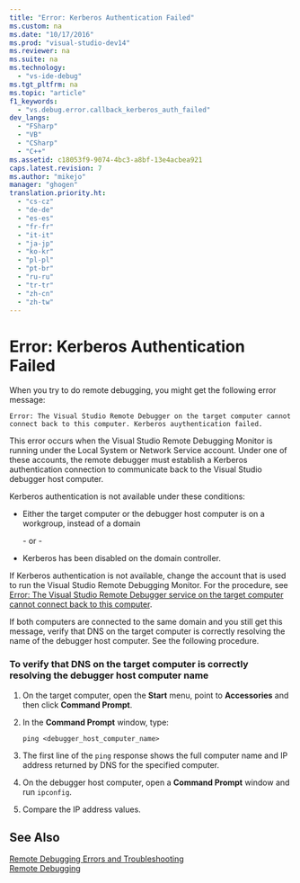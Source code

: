 ```yaml
---
title: "Error: Kerberos Authentication Failed"
ms.custom: na
ms.date: "10/17/2016"
ms.prod: "visual-studio-dev14"
ms.reviewer: na
ms.suite: na
ms.technology: 
  - "vs-ide-debug"
ms.tgt_pltfrm: na
ms.topic: "article"
f1_keywords: 
  - "vs.debug.error.callback_kerberos_auth_failed"
dev_langs: 
  - "FSharp"
  - "VB"
  - "CSharp"
  - "C++"
ms.assetid: c18053f9-9074-4bc3-a8bf-13e4acbea921
caps.latest.revision: 7
ms.author: "mikejo"
manager: "ghogen"
translation.priority.ht: 
  - "cs-cz"
  - "de-de"
  - "es-es"
  - "fr-fr"
  - "it-it"
  - "ja-jp"
  - "ko-kr"
  - "pl-pl"
  - "pt-br"
  - "ru-ru"
  - "tr-tr"
  - "zh-cn"
  - "zh-tw"
---
```

# Error: Kerberos Authentication Failed
When you try to do remote debugging, you might get the following error message:  
  
```  
Error: The Visual Studio Remote Debugger on the target computer cannot connect back to this computer. Kerberos auythentication failed.  
```  
  
 This error occurs when the Visual Studio Remote Debugging Monitor is running under the Local System or Network Service account. Under one of these accounts, the remote debugger must establish a Kerberos authentication connection to communicate back to the Visual Studio debugger host computer.  
  
 Kerberos authentication is not available under these conditions:  
  
-   Either the target computer or the debugger host computer is on a workgroup, instead of a domain  
  
     \- or -  
  
-   Kerberos has been disabled on the domain controller.  
  
 If Kerberos authentication is not available, change the account that is used to run the Visual Studio Remote Debugging Monitor. For the procedure, see [Error: The Visual Studio Remote Debugger service on the target computer cannot connect back to this computer](../debugger/89ecf99d-66bf-4da0-a840-aa95b0be1702.md).  
  
 If both computers are connected to the same domain and you still get this message, verify that DNS on the target computer is correctly resolving the name of the debugger host computer. See the following procedure.  
  
### To verify that DNS on the target computer is correctly resolving the debugger host computer name  
  
1.  On the target computer, open the **Start** menu, point to **Accessories** and then click **Command Prompt**.  
  
2.  In the **Command Prompt** window, type:  
  
    ```  
    ping <debugger_host_computer_name>  
    ```  
  
3.  The first line of the `ping` response shows the full computer name and IP address returned by DNS for the specified computer.  
  
4.  On the debugger host computer, open a **Command Prompt** window and run `ipconfig`.  
  
5.  Compare the IP address values.  
  
## See Also  
 [Remote Debugging Errors and Troubleshooting](../debugger/remote-debugging-errors-and-troubleshooting.md)   
 [Remote Debugging](../debugger/remote-debugging.md)